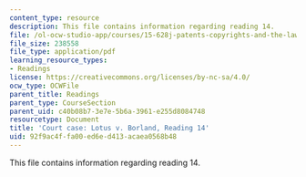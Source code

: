 ```yaml
---
content_type: resource
description: This file contains information regarding reading 14.
file: /ol-ocw-studio-app/courses/15-628j-patents-copyrights-and-the-law-of-intellectual-property-spring-2013/92f9ac4ffa00ed6ed413acaea0568b48_MIT15_628JS13_read14.pdf
file_size: 238558
file_type: application/pdf
learning_resource_types:
- Readings
license: https://creativecommons.org/licenses/by-nc-sa/4.0/
ocw_type: OCWFile
parent_title: Readings
parent_type: CourseSection
parent_uid: c40b08b7-3e7e-5b6a-3961-e255d8084748
resourcetype: Document
title: 'Court case: Lotus v. Borland, Reading 14'
uid: 92f9ac4f-fa00-ed6e-d413-acaea0568b48
---
```

This file contains information regarding reading 14.